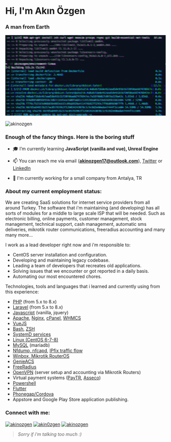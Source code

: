 <!-- Hello stalker -->

<h1>Hi, I'm Akın Özgen</h1>
<h3>A man from Earth</h3>
<img src="https://raw.githubusercontent.com/akinozgen/akinozgen/main/fetchb!tch.gif" alt="https://github.com/akinozgen" />

<p>
  <img src="https://github-readme-streak-stats.herokuapp.com?user=akinozgen&theme=dracula&hide_border=true&date_format=j%20M%5B%20Y%5D&ring=DD2727&sideLabels=DD2727/?user=akinozgen&" alt="akinozgen" />
</p>

### Enough of the fancy things. Here is the boring stuff


- 🎓 I’m currently learning **JavaScript (vanilla and vue), Unreal Engine**

- 📫 You can reach me via email (**akinozgen17@outlook.com**), [Twitter](https://twitter.com/akin0zgen) or [LinkedIn](https://www.linkedin.com/in/akinozgen/)

- 🛄 I'm currently working for a small company from Antalya, TR

<h3 align="left">About my current employment status:</h3>
<p align="left">
  We are creating SaaS solutions for internet service providers from all around Turkey.
  The software that i'm maintaining (and developing) has all sorts of modules for a middle to large scale ISP that will be needed. 
  Such as electronic billing, online payments, customer management, stock management, technical support,
  cash management, automatic sms deliveries, mikrotik router communications, freeradius accounting and many many more...
  
  
  I work as a lead developer right now and i'm responsible to:
  
  - CentOS server installation and configuration.
  - Developing and maintaining legacy codebase. 
  - Leading a team of developers that recreates old applications.
  - Solving issues that we encounter or got reported in a daily basis.
  - Automating our most encountered chores.
  
  Technologies, tools and languages that i learned and currently using from this experience:
  - [PHP](https://www.php.net/) (from 5.x to 8.x)
  - [Laravel](https://laravel.com/) (from 5.x to 8.x)
  - [Javascript](https://www.javascript.com/) (vanilla, jquery)
  - [Apache](https://httpd.apache.org/), [Nginx](https://www.nginx.com/), [cPanel](https://cpanel.net/), [WHMCS](https://www.whmcs.com/)
  - [VueJS](https://vuejs.org/)
  - [Bash](https://www.gnu.org/software/bash/), [ZSH](https://www.zsh.org/)
  - [SystemD services](https://www.freedesktop.org/wiki/Software/systemd/)
  - [Linux (CentOS 6-7-8)](https://www.centos.org/)
  - [MySQL](https://mariadb.org/) (mariadb)
  - [Nfdump, nfcapd](http://nfdump.sourceforge.net/), [IPfix traffic flow](https://en.wikipedia.org/wiki/IP_Flow_Information_Export)
  - [Winbox, Mikrotik RouterOS](https://mikrotik.com/)
  - [GenieACS](https://genieacs.com/)
  - [FreeRadius](https://freeradius.org/)
  - [OpenVPN](https://openvpn.net/) (server setup and accounting via Mikrotik Routers)
  - Virtual payment systems ([PayTR](https://www.paytr.com/), [Asseco](https://tr.asseco.com/))
  - [Powershell](https://docs.microsoft.com/en-us/powershell/)
  - [Flutter](http://flutter.dev/)
  - [Phonegap/Cordova](https://cordova.apache.org/)
  - Appstore and Google Play Store application publishing.
  
</p>

<h3 align="left">Connect with me:</h3>
<p align="left">
<a href="https://codepen.io/akinozgen" target="blank"><img align="center" src="https://raw.githubusercontent.com/rahuldkjain/github-profile-readme-generator/master/src/images/icons/Social/codepen.svg" alt="akinozgen" height="30" width="40" /></a>
<a href="https://twitter.com/akin0zgen" target="blank"><img align="center" src="https://raw.githubusercontent.com/rahuldkjain/github-profile-readme-generator/master/src/images/icons/Social/twitter.svg" alt="akin0zgen" height="30" width="40" /></a>
<a href="https://linkedin.com/in/akinozgen" target="blank"><img align="center" src="https://raw.githubusercontent.com/rahuldkjain/github-profile-readme-generator/master/src/images/icons/Social/linked-in-alt.svg" alt="akinozgen" height="30" width="40" /></a>
</p>

> _Sorry if i'm talking too much :)_
